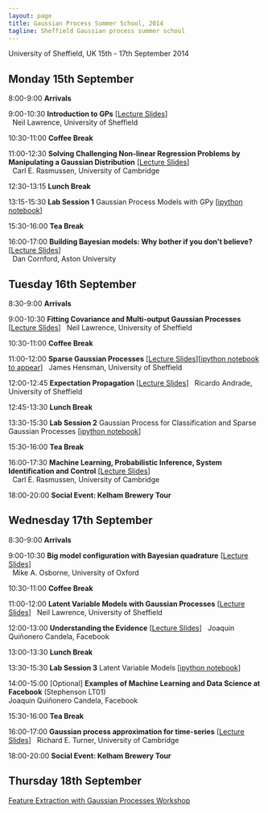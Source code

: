 ```yaml
---
layout: page
title: Gaussian Process Summer School, 2014
tagline: Sheffield Gaussian process summer school
---
```


University of Sheffield, UK
 15th - 17th September 2014

## Monday 15th September

  8:00-9:00   **Arrivals**
  
  9:00-10:30   **Introduction to GPs** [[Lecture Slides](./talks/gp_gpss14_session1.pdf)]  
               Neil Lawrence, University of Sheffield
  
  10:30-11:00   **Coffee Break**
  
  11:00-12:30   **Solving Challenging Non-linear Regression Problems by Manipulating a Gaussian Distribution** [[Lecture Slides](http://mlg.eng.cam.ac.uk/carl/talks/sheffield2.pdf)]  
                Carl E. Rasmussen, University of Cambridge
  
  12:30-13:15   **Lunch Break**
  
  13:15-15:30   **Lab Session 1** Gaussian Process Models with GPy [[ipython notebook](./talks/GPSS_Lab1.ipynb)]
  
  15:30-16:00   **Tea Break**
  
  16:00-17:00   **Building Bayesian models: Why bother if you don't believe?** [[Lecture Slides](./talks/BuildingBayesianModels.pdf)]  
                Dan Cornford, Aston University

## Tuesday 16th September

  8:30-9:00   **Arrivals**
  
  9:00-10:30   **Fitting Covariance and Multi-output Gaussian Processes** [[Lecture Slides](./talks/gp_gpss14_session2.pdf)]
               Neil Lawrence, University of Sheffield
  
  10:30-11:00   **Coffee Break**
  
  11:00-12:00   **Sparse Gaussian Processes** [[Lecture Slides](./talks/sparse_GPs.pdf)][[ipython notebook to appear](./talks/demo_sparse.ipynb)]
                James Hensman, University of Sheffield
  
  12:00-12:45   **Expectation Propagation** [[Lecture Slides](./talks/ep.pdf)]
                Ricardo Andrade, University of Sheffield
  
  12:45-13:30   **Lunch Break**
  
  13:30-15:30   **Lab Session 2** Gaussian Process for Classification and Sparse Gaussian Processes [[ipython notebook](./talks/GPSS_Lab2.ipynb)]
  
  15:30-16:00   **Tea Break**
  
  16:00-17:30   **Machine Learning, Probabilistic Inference, System Identification and Control** [[Lecture Slides](http://mlg.eng.cam.ac.uk/carl/talks/sheffield3.pdf)]  
                Carl E. Rasmussen, University of Cambridge
  
  18:00-20:00   **Social Event: Kelham Brewery Tour**
  
## Wednesday 17th September

  8:30-9:00   **Arrivals**
  
  9:00-10:30   **Big model configuration with Bayesian quadrature** [[Lecture Slides](./talks/quadrature_tutorial_GPSS.pdf)]  
               Mike A. Osborne, University of Oxford
  
  10:30-11:00   **Coffee Break**
  
  11:00-12:00   **Latent Variable Models with Gaussian Processes** [[Lecture Slides](./talks/gp_gpss14_session3.pdf)]
                Neil Lawrence, University of Sheffield
  
  12:00-13:00   **Understanding the Evidence** [[Lecture Slides]()]
                Joaquin Quiñonero Candela, Facebook
  
  13:00-13:30   **Lunch Break**
  
  13:30-15:30   **Lab Session 3** Latent Variable Models [[ipython notebook](./talks/GPSS_Lab3.ipynb)]
  
  14:00-15:00 [Optional]   **Examples of Machine Learning and Data Science at Facebook** (Stephenson LT01)\
                           Joaquin Quiñonero Candela, Facebook
			   
  15:30-16:00   **Tea Break**
  
  16:00-17:00   **Gaussian process approximation for time-series** [[Lecture Slides](./talks/gp-approximation.pdf)]
                Richard E. Turner, University of Cambridge
  
  18:00-20:00   **Social Event: Kelham Brewery Tour**
  

## Thursday 18th September

[Feature Extraction with Gaussian Processes Workshop](../gpfe14/)
